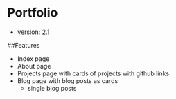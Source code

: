 # Portfolio
- version: 2.1

##Features
- Index page
- About page
- Projects page with cards of projects with github links
- Blog page with blog posts as cards
  - single blog posts
